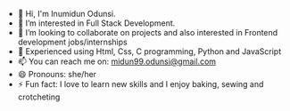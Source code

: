 
- 🔭 Hi, I'm Inumidun Odunsi.
- 🌱 I’m interested in Full Stack Development.
- 👯 I’m looking to collaborate on projects and also interested in Frontend development jobs/internships
- 🤔 Experienced using Html, Css, C programming, Python and JavaScript
- 📫 You can reach me on: midun99.odunsi@gmail.com
- 😄 Pronouns: she/her
- ⚡ Fun fact: I love to learn new skills and I enjoy baking, sewing and crotcheting

